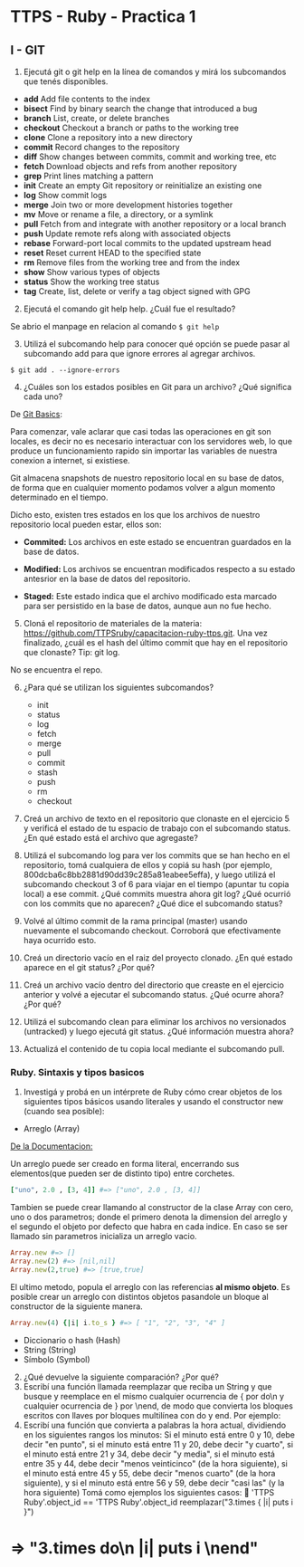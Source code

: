 # TTPS - Ruby - Practica 1 #

## I - GIT ##

1. Ejecutá git o git help en la línea de comandos y mirá los
   subcomandos que tenés disponibles.

 -  **add**        Add file contents to the index
 -  **bisect**     Find by binary search the change that introduced a bug
 -  **branch**     List, create, or delete branches
 -  **checkout**   Checkout a branch or paths to the working tree
 -  **clone**      Clone a repository into a new directory
 -  **commit**     Record changes to the repository
 -  **diff**       Show changes between commits, commit and working tree, etc
 -  **fetch**      Download objects and refs from another repository
 -  **grep**       Print lines matching a pattern
 -  **init**       Create an empty Git repository or reinitialize an existing one
 -  **log**        Show commit logs
 -  **merge**      Join two or more development histories together
 -  **mv**         Move or rename a file, a directory, or a symlink
 -  **pull**       Fetch from and integrate with another repository or a local branch
 -  **push**       Update remote refs along with associated objects
 -  **rebase**     Forward-port local commits to the updated upstream head
 -  **reset**      Reset current HEAD to the specified state
 -  **rm**         Remove files from the working tree and from the index
 -  **show**       Show various types of objects
 -  **status**     Show the working tree status
 -  **tag**        Create, list, delete or verify a tag object signed with GPG


2. Ejecutá el comando git help help. ¿Cuál fue el resultado?

Se abrio el manpage en relacion al comando `$ git help`

3. Utilizá el subcomando help para conocer qué opción se puede pasar
   al subcomando add para que ignore errores al agregar archivos.

`$ git add . --ignore-errors`

4. ¿Cuáles son los estados posibles en Git para un archivo? ¿Qué
   significa cada uno?
   
De [Git Basics](https://git-scm.com/book/id/v2/Getting-Started-Git-Basics):

Para comenzar, vale aclarar que casi todas las operaciones en git son
locales, es decir no es necesario interactuar con los servidores web,
lo que produce un funcionamiento rapido sin importar las variables de
nuestra conexion a internet, si existiese.

Git almacena snapshots de nuestro repositorio local en su base de
datos, de forma que en cualquier momento podamos volver a algun
momento determinado en el tiempo.

Dicho esto, existen tres estados en los que los archivos de nuestro
repositorio local pueden estar, ellos son:

- **Commited:** Los archivos en este estado se encuentran guardados en la
  base de datos.
  
- **Modified:** Los archivos se encuentran modificados respecto a su
  estado antesrior en la base de datos del repositorio.
  
- **Staged:** Este estado indica que el archivo modificado esta
  marcado para ser persistido en la base de datos, aunque aun no fue
  hecho.
  
5. Cloná el repositorio de materiales de la materia:
   https://github.com/TTPSruby/capacitacion-ruby-ttps.git.  Una vez
   finalizado, ¿cuál es el hash del último commit que hay en el
   repositorio que clonaste?  Tip: git log.
   
No se encuentra el repo.


6. ¿Para qué se utilizan los siguientes subcomandos?
   - init
   - status
   - log
   - fetch
   - merge
   - pull
   - commit
   - stash
   - push
   - rm
   - checkout

7. Creá un archivo de texto en el repositorio que clonaste en el
   ejercicio 5 y verificá el estado de tu espacio de trabajo con el
   subcomando status. ¿En qué estado está el archivo que agregaste?


8. Utilizá el subcomando log para ver los commits que se han hecho en
   el repositorio, tomá cualquiera de ellos y copiá su hash (por ejemplo,
   800dcba6c8bb2881d90dd39c285a81eabee5effa), y luego utilizá el
   subcomando checkout 3 of 6 para viajar en el tiempo (apuntar tu copia
   local) a ese commit. ¿Qué commits muestra ahora git log? ¿Qué ocurrió
   con los commits que no aparecen? ¿Qué dice el subcomando status?
   
   
9. Volvé al último commit de la rama principal (master) usando
   nuevamente el subcomando checkout. Corroborá que efectivamente haya
   ocurrido esto.


10. Creá un directorio vacío en el raiz del proyecto clonado. ¿En qué
    estado aparece en el git status? ¿Por qué?
    
    
11. Creá un archivo vacío dentro del directorio que creaste en el
    ejercicio anterior y volvé a ejecutar el subcomando status. ¿Qué
    ocurre ahora? ¿Por qué?
    
    
12. Utilizá el subcomando clean para eliminar los archivos no
    versionados (untracked) y luego ejecutá git status. ¿Qué información
    muestra ahora?
    
    
13. Actualizá el contenido de tu copia local mediante el subcomando
    pull.

### Ruby. Sintaxis y tipos basicos  ###

1. Investigá y probá en un intérprete de Ruby cómo crear objetos de los siguientes tipos
básicos usando literales y usando el constructor new (cuando sea posible):

- Arreglo (Array)

[De la Documentacion:](https://ruby-doc.org/core-2.4.1/Array.html)

Un arreglo puede ser creado en forma literal, encerrando sus
elementos(que pueden ser de distinto tipo) entre corchetes.

```ruby
["uno", 2.0 , [3, 4]] #=> ["uno", 2.0 , [3, 4]]
```

Tambien se puede crear llamando al constructor de la clase Array con
cero, uno o dos parametros; donde el primero denota la dimension del
arreglo y el segundo el objeto por defecto que habra en cada
indice. En caso se ser llamado sin parametros inicializa un arreglo
vacio.

``` ruby
Array.new #=> []
Array.new(2) #=> [nil,nil]
Array.new(2,true) #=> [true,true]
```

El ultimo metodo, popula el arreglo con las referencias **al mismo
objeto**. Es posible crear un arreglo con distintos objetos pasandole
un bloque al constructor de la siguiente manera.

```ruby
Array.new(4) {|i| i.to_s } #=> [ "1", "2", "3", "4" ]
```

- Diccionario o hash (Hash)
- String (String)
- Símbolo (Symbol)
2. ¿Qué devuelve la siguiente comparación? ¿Por qué?
3. Escribí una función llamada reemplazar que reciba un String y que busque y reemplace
en el mismo cualquier ocurrencia de { por do\n y cualquier ocurrencia de } por \nend, de
modo que convierta los bloques escritos con llaves por bloques multilínea con do y end.
Por ejemplo:
4. Escribí una función que convierta a palabras la hora actual, dividiendo en los siguientes
rangos los minutos:
Si el minuto está entre 0 y 10, debe decir "en punto",
si el minuto está entre 11 y 20, debe decir "y cuarto",
si el minuto está entre 21 y 34, debe decir "y media",
si el minuto está entre 35 y 44, debe decir "menos veinticinco" (de la hora
siguiente),
si el minuto está entre 45 y 55, debe decir "menos cuarto" (de la hora siguiente),
y si el minuto está entre 56 y 59, debe decir "casi las" (y la hora siguiente)
Tomá como ejemplos los siguientes casos:
 'TTPS Ruby'.object_id == 'TTPS Ruby'.object_id
reemplazar("3.times { |i| puts i }")
# => "3.times do\n |i| puts i \nend"
